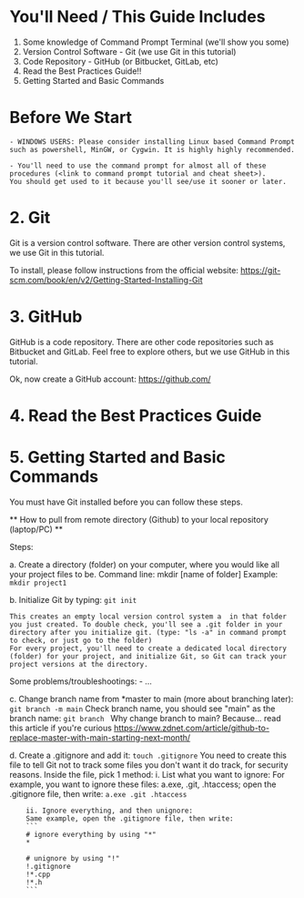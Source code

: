 # You'll Need / This Guide Includes
1. Some knowledge of Command Prompt Terminal (we'll show you some)
2. Version Control Software - Git (we use Git in this tutorial) 
3. Code Repository - GitHub (or Bitbucket, GitLab, etc)
4. Read the Best Practices Guide!! <link> 
5. Getting Started and Basic Commands 

# Before We Start 
    - WINDOWS USERS: Please consider installing Linux based Command Prompt such as powershell, MinGW, or Cygwin. It is highly highly recommended. 

    - You'll need to use the command prompt for almost all of these procedures (<link to command prompt tutorial and cheat sheet>). 
    You should get used to it because you'll see/use it sooner or later. 

# 2. Git 
Git is a version control software. There are other version control systems, we use Git in this tutorial. 

To install, please follow instructions from the official website: 
 https://git-scm.com/book/en/v2/Getting-Started-Installing-Git 

# 3. GitHub 
GitHub is a code repository. There are other code repositories such as Bitbucket and GitLab. Feel free to explore others, but we use GitHub in this tutorial. 

Ok, now create a GitHub account: 
https://github.com/ 

# 4. Read the Best Practices Guide 
<link> 

# 5. Getting Started and Basic Commands
You must have Git installed before you can follow these steps. 

** How to pull from remote directory (Github) to your local repository (laptop/PC) **

Steps:

a. Create a directory (folder) on your computer, where you would like all your project files to be.
    Command line: 
        mkdir [name of folder]
    Example: 
      ```
        mkdir project1
      ```

b. Initialize Git by typing: 
    ```
    git init
    ```

    This creates an empty local version control system a  in that folder you just created. To double check, you'll see a .git folder in your directory after you initialize git. (type: "ls -a" in command prompt to check, or just go to the folder)
    For every project, you'll need to create a dedicated local directory (folder) for your project, and initialize Git, so Git can track your project versions at the directory. 

Some problems/troubleshootings: 
    - ...

c. Change branch name from *master to main (more about branching later): 
    ``` 
    git branch -m main
    ``` 
    Check branch name, you should see "main" as the branch name: 
    ```
    git branch 
    ```
    Why change branch to main? Because... read this article if you're curious
     https://www.zdnet.com/article/github-to-replace-master-with-main-starting-next-month/ 

d. Create a .gitignore and add it: 
    ```
    touch .gitignore
    ``` 
    You need to create this file to tell Git not to track some files you don't want it do track, for security reasons. 
    Inside the file, pick 1 method: 
        i. List what you want to ignore: 
        For example, you want to ignore these files: a.exe, .git, .htaccess; open the .gitignore file, then write: 
        ```
        a.exe
        .git
        .htaccess
        ```

        ii. Ignore everything, and then unignore: 
        Same example, open the .gitignore file, then write: 
        ```
        # ignore everything by using "*"
        * 
        
        # unignore by using "!"
        !.gitignore
        !*.cpp
        !*.h
        ```
